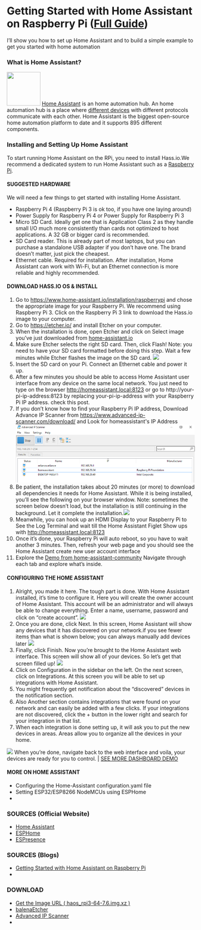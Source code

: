 # Getting Started with Home Assistant on Raspberry Pi (<a href="https://randomnerdtutorials.com/getting-started-with-home-assistant-on-raspberry-pi/" target="_blank">Full Guide</a>)
I’ll show you how to set up Home Assistant and to build a simple example to get you started with home automation

### What is Home Assistant?
<img src="https://i0.wp.com/randomnerdtutorials.com/wp-content/uploads/2017/09/home-assistant.png?resize=220%2C220&quality=100&strip=all&ssl=1" width="90px" height="90px">
<a href="https://www.home-assistant.io/" target="_blank">Home Assistant</a> is an home automation hub. An home automation hub is a place where <a href="https://www.home-assistant.io/integrations/" target="_blank">different devices</a> with different protocols communicate with each other. 
Home Assistant is the biggest open-source home automation platform to date and it supports 895 different components.

### Installing and Setting Up Home Assistant
To start running Home Assistant on the RPi, you need to install Hass.io.We recommend a dedicated system to run Home Assistant such as a <a href="">Raspberry Pi</a>.

#### SUGGESTED HARDWARE
We will need a few things to get started with installing Home Assistant.
* Raspberry Pi 4 (Raspberry Pi 3 is ok too, if you have one laying around)
* Power Supply for Raspberry Pi 4 or Power Supply for Raspberry Pi 3
* Micro SD Card. Ideally get one that is Application Class 2 as they handle small I/O much more consistently than cards not optimized to host applications. A 32 GB or bigger card is recommended.
* SD Card reader. This is already part of most laptops, but you can purchase a standalone USB adapter if you don’t have one. The brand doesn’t matter, just pick the cheapest.
* Ethernet cable. Required for installation. After installation, Home Assistant can work with Wi-Fi, but an Ethernet connection is more reliable and highly recommended.

#### DOWNLOAD HASS.IO OS & INSTALL

1) Go to https://www.home-assistant.io/installation/raspberrypi and chose the appropriate image for your Raspberry Pi. We recommend using Raspberry Pi 3. Click on the Raspberry Pi 3 link to download the Hass.io image to your computer.
2) Go to https://etcher.io/ and install Etcher on your computer.
3) When the installation is done, open Etcher and click on Select image you’ve just downloaded from <a href=" https://www.home-assistant.io/installation/raspberrypi">home-assistant.io</a>
4) Make sure Etcher selects the right SD card. Then, click Flash! Note: you need to have your SD card formatted before doing this step. Wait a few minutes while Etcher flashes the image on the SD card. <img src="https://i0.wp.com/randomnerdtutorials.com/wp-content/uploads/2017/09/flash-etcher.png?w=700&quality=100&strip=all&ssl=1"/>
6) Insert the SD card on your Pi. Connect an Ethernet cable and power it up.
7) After a few minutes you should be able to access Home Assistant user interface from any device on the same local network. You just need to type on the browser http://homeassistant.local:8123 or go to  http://your-pi-ip-address:8123 by replacing your-pi-ip-address with your Raspberry Pi IP address.  check this post.
8) If you don’t know how to find your Raspberry Pi IP address, Download Advance IP Scanner from https://www.advanced-ip-scanner.com/download/ and Look for homeassistant's IP Address <img src="https://github.com/SanjeevStephan/HomeAssistantOnPi/blob/main/samples_images/advanced-ip-scanner.PNG"/>
9) Be patient, the installation takes about 20 minutes (or more) to download all dependencies it needs for Home Assistant. While it is being installed, you’ll see the following on your browser window. Note: sometimes the screen below doesn’t load, but the installation is still continuing in the background. Let it complete the installation.<img src="https://i0.wp.com/randomnerdtutorials.com/wp-content/uploads/2017/09/home-assistant-installation-wait.jpg?w=233&quality=100&strip=all&ssl=1"/>
10) Meanwhile, you can hook up an HDMI Display to your Raspberry Pi to See the Log Terminal and wait till the Home Assistant Figlet Show ups with http://homeassistant.local:8123
11) Once it’s done, your Raspberry Pi will auto reboot, so you have to wait another 3 minutes. Then, refresh your web page and you should see the Home Assistant create new user account interface 
12) Explore the <a href="https://demo.home-assistant.io/#/lovelace/0" target="_blank"> Demo from home-assistant-community</a> Navigate through each tab and explore what’s inside.

#### CONFIGURING THE HOME ASSISTANT
1) Alright, you made it here. The tough part is done. With Home Assistant installed, it’s time to configure it. Here you will create the owner account of Home Assistant. This account will be an administrator and will always be able to change everything. Enter a name, username, password and click on “create account”.       <img src="https://www.home-assistant.io/images/getting-started/username.png"/>
2) Once you are done, click Next. In this screen, Home Assistant will show any devices that it has discovered on your network.if you see fewer items than what is shown below; you can always manually add devices later <img src="https://www.home-assistant.io/images/getting-started/devices.png"/>
3) Finally, click Finish. Now you’re brought to the Home Assistant web interface. This screen will show all of your devices. So let’s get that screen filled up! <img src="https://www.home-assistant.io/images/getting-started/lovelace.png"/>
4) Click on Configuration in the sidebar on the left. On the next screen, click on Integrations. At this screen you will be able to set up integrations with Home Assistant. 
5) You might frequently get notification about the “discovered” devices in the notification section. 
6) Also Another section contains integrations that were found on your network and can easily be added with a few clicks. If your integrations are not discovered, click the + button in the lower right and search for your integration in that list.
7) When each integration is done setting up, it will ask you to put the new devices in areas. Areas allow you to organize all the devices in your home.
<img src="https://www.home-assistant.io/images/getting-started/integrations.png"/>
When you’re done, navigate back to the web interface and voila, your devices are ready for you to control. | <a href="https://demo.home-assistant.io/#/lovelace/0">SEE MORE DASHBOARD DEMO</a>
 
#### MORE ON HOME ASSISTANT
* Configuring the Home-Assistant configuration.yaml file
* Setting ESP32/ESP8266 NodeMCUs using ESPHome
* 
### SOURCES (Official Website)
* <a href="https://www.home-assistant.io/">Home Assistant</a>
* <a href="https://esphome.io/">ESPHome</a>
* <a href="https://espresense.com/">ESPresence</a>

### SOURCES (Blogs)
* <a href="https://randomnerdtutorials.com/getting-started-with-home-assistant-on-raspberry-pi/">Getting Started with Home Assistant on Raspberry Pi</a>
* <a href=""></a>

### DOWNLOAD
* <a href="https://github.com/home-assistant/operating-system/releases/">Get the Image URL ( haos_rpi3-64-7.6.img.xz )</a>
* <a href="https://www.balena.io/etcher/">balenaEtcher</a>
* <a href="https://www.advanced-ip-scanner.com/download/">Advanced IP Scanner</a>
* 
 

